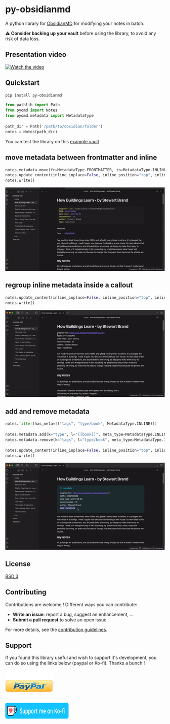 # py-obsidianmd

A python library for [ObsidianMD](https://obsidian.md/) for modifying your notes in batch.

:warning: **Consider backing up your vault** before using the library, to avoid any risk of data loss.


## Presentation video

[![Watch the video](https://img.youtube.com/vi/CzmDQyxJS88/hqdefault.jpg)](https://www.youtube.com/watch?v=CzmDQyxJS88)

## Quickstart

```bash
pip install py-obsidianmd
```

```python
from pathlib import Path
from pyomd import Notes
from pyomd.metadata import MetadataType

path_dir = Path('/path/to/obsidian/folder')
notes = Notes(path_dir)
```

You can test the library on this [example vault](https://github.com/selimrbd/example-vault)

## move metadata between frontmatter and inline

```python
notes.metadata.move(fr=MetadataType.FRONTMATTER, to=MetadataType.INLINE)
notes.update_content(inline_inplace=False, inline_position="top", inline_tml="standard") #type: ignore
notes.write()
```
![](./docs/imgs/pyomd-1.gif)

## regroup inline metadata inside a callout

```python
notes.update_content(inline_inplace=False, inline_position="top", inline_tml="callout") #type: ignore
notes.write()
```
![](./docs/imgs/pyomd-2.gif)

## add and remove metadata 
```python
notes.filter(has_meta=[("tags", "type/book", MetadataType.INLINE)])

notes.metadata.add(k="type", l="[[book]]", meta_type=MetadataType.INLINE)
notes.metadata.remove(k="tags", l="type/book", meta_type=MetadataType.INLINE)

notes.update_content(inline_inplace=False, inline_position="top", inline_tml="callout") #type: ignore
notes.write()
```
![](./docs/imgs/pyomd-3.gif)


## License

[BSD 3](LICENSE.txt)

## Contributing
Contributions are welcome ! Different ways you can contribute:
- **Write an issue**: report a bug, suggest an enhancement, ...
- **Submit a pull request** to solve an open issue

For more details, see the [contribution guidelines](CONTRIBUTING.md).

## Support

If you found this library useful and wish to support it's development, you can do so using the links below (paypal or Ko-fi). Thanks a bunch !

<a href="https://www.paypal.com/donate/?hosted_button_id=R5NYTS46CQMSS"><img src="./docs/imgs/donate-paypal.png" width="150" height="100" /></a>
<br>
<a href="https://ko-fi.com/selimrbd"><img src="./docs/imgs/support-kofi.png" width="200" height="50" /></a>